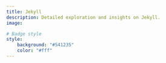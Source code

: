 ```yaml
---
title: Jekyll
description: Detailed exploration and insights on Jekyll.
image: 

# Badge style
style:
    background: "#541235"
    color: "#fff"
---
```

